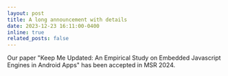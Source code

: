 ```yaml
---
layout: post
title: A long announcement with details
date: 2023-12-23 16:11:00-0400
inline: true
related_posts: false
---
```


Our paper "Keep Me Updated: An Empirical Study on Embedded Javascript Engines in Android Apps" has been accepted in MSR 2024.
